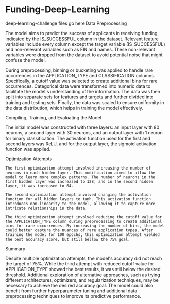 # Funding-Deep-Learning
deep-learning-challenge files go here
Data Preprocessing

The model aims to predict the success of applicants in receiving funding, indicated by the IS_SUCCESSFUL column in the dataset. Relevant feature variables include every column except the target variable (IS_SUCCESSFUL) and non-relevant variables such as EIN and names. These non-relevant variables were dropped from the dataset to avoid potential noise that might confuse the model.

During preprocessing, binning or bucketing was applied to handle rare occurrences in the APPLICATION_TYPE and CLASSIFICATION columns. Specifically, a cutoff value was selected to create additional bins for rare occurrences. Categorical data were transformed into numeric data to facilitate the model's understanding of the information. The data was then split into separate sets for features and targets and further divided into training and testing sets. Finally, the data was scaled to ensure uniformity in the data distribution, which helps in training the model effectively.

Compiling, Training, and Evaluating the Model

The initial model was constructed with three layers: an input layer with 80 neurons, a second layer with 30 neurons, and an output layer with 1 neuron for binary classification. The activation function used for the first and second layers was ReLU, and for the output layer, the sigmoid activation function was applied.

Optimization Attempts

    The first optimization attempt involved increasing the number of neurons in each hidden layer. This modification aimed to allow the model to learn more complex patterns. The number of neurons in the first hidden layer was increased to 128, and in the second hidden layer, it was increased to 64.

    The second optimization attempt involved changing the activation function for all hidden layers to tanh. This activation function introduces non-linearity to the model, allowing it to capture more intricate relationships in the data.

    The third optimization attempt involved reducing the cutoff value for the APPLICATION_TYPE column during preprocessing to create additional bins for rare occurrences. By increasing the number of bins, the model could better capture the nuances of rare application types. After training the model for 100 epochs, this optimization attempt yielded the best accuracy score, but still bellow the 75% goal.

Summary

Despite multiple optimization attempts, the model's accuracy did not reach the target of 75%. While the third attempt with reduced cutoff value for APPLICATION_TYPE showed the best results, it was still below the desired threshold. Additional exploration of alternative approaches, such as trying different architectures, optimizers, and regularization techniques, may be necessary to achieve the desired accuracy goal. The model could also benefit from further hyperparameter tuning and additional data preprocessing techniques to improve its predictive performance.
